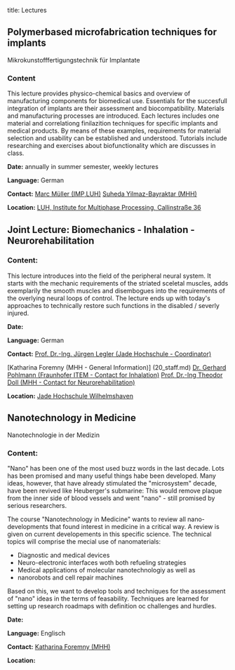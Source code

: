 title: Lectures


## Polymerbased microfabrication techniques for implants

Mikrokunstofffertigungstechnik für Implantate

### Content

This lecture provides physico-chemical basics and overview of manufacturing components for biomedical use. Essentials for the succesfull integration of implants are their  assessment and biocompatibility. Materials and manufacturing processes are introduced. Each lectures includes one  material and correlationg finilazition techniques for  specific implants and medical products.
By means of these examples, requirements for material selection and usability can be established and understood.
Tutorials include researching and exercises about biofunctionality which are discusses in class.

**Date:** annually in summer semester, weekly lectures

**Language:** German

**Contact:**
[Marc Müller (IMP,LUH)](http://www.imp.uni-hannover.de/mitarbeiter.html)
[Suheda Yilmaz-Bayraktar (MHH)](20_staff.md)

**Location:**  [LUH, Institute for Multiphase Processing, Callinstraße 36](http://www.imp.uni-hannover.de/wegbeschreibung.html)


## Joint Lecture: Biomechanics - Inhalation - Neurorehabilitation

### Content: 
This lecture introduces into the field of the peripheral neural system. It starts with the mechanic requirements of the striated sceletal muscles, adds exemplarily the smooth muscles and disembogues into the requirements of the overlying neural loops of control. The lecture ends up with today's approaches to technically restore such functions in the disabled / severly injured.

**Date:** 

**Language:** German

**Contact:**
[Prof. Dr.-Ing. Jürgen Legler (Jade Hochschule - Coordinator)](http://team.jade-hs.de/kontakt/index.php?id=41)

[Katharina Foremny (MHH - General Information)] (20_staff.md)
[Dr. Gerhard Pohlmann (Fraunhofer ITEM - Contact for Inhalation)](https://www.item.fraunhofer.de/de/forschungsschwerpunkte/medizintechnik.html)
[Prof. Dr.-Ing Theodor Doll (MHH - Contact for Neurorehabilitation)](http://www.vianna.de/01_workgroups/doll/01_pagedoll.md)

**Location:** [Jade Hochschule Wilhelmshaven](https://www.jade-hs.de/)


## Nanotechnology in Medicine
Nanotechnologie in der Medizin

### Content:


"Nano" has been one of the most used buzz words in the last decade. Lots has been promised and many useful things habe been developed. Many ideas, however, that have already stimulated the "microsystem" decade, have been revived like Heuberger's submarine: This would remove plaque from the inner side of blood vessels and went "nano" - still promised by serious researchers.

The course "Nanotechnology in Medicine" wants to review all nano-developments that found interest in medicine in a critical way. A review is given on current developements in this specific science. The technical topics will comprise the mecial use of nanomaterials:

* Diagnostic and medical devices
* Neuro-electronic interfaces woth both refueling strategies
* Medical applications of molecular nanotechnologiy as well as
* nanorobots and cell repair machines

Based on this, we want to develop tools and techniques for the assessment of "nano" ideas in the terms of feasability. Techniques are learned for setting up research roadmaps with definition oc challenges and hurdles.

**Date:** 

**Language:** Englisch

**Contact:**
[Katharina Foremny (MHH)](20_staff.md)

**Location:** 
